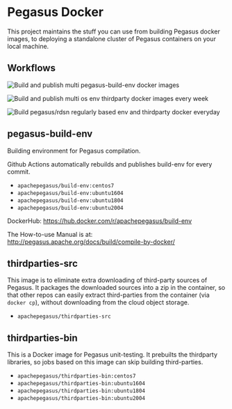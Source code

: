 # Pegasus Docker

This project maintains the stuff you can use from building Pegasus docker images,
to deploying a standalone cluster of Pegasus containers on your local machine.

## Workflows

![Build and publish multi pegasus-build-env docker images](https://github.com/pegasus-kv/pegasus-docker/workflows/BuildCompilationEnvDocker-build%20and%20publish%20multi%20compilation%20os%20env/badge.svg?branch=master)

![Build and publish multi os env thirdparty docker images every week](https://github.com/pegasus-kv/pegasus-docker/workflows/BuildThirdpartyDockerRegularly-build%20and%20publish%20thirdparty%20every%20week/badge.svg?branch=master)

![Build pegasus/rdsn regularly based env and thirdparty docker  everyday](https://github.com/pegasus-kv/pegasus-docker/workflows/EnvCIRegularly-build%20pegasus%20on%20different%20env%20every%20day/badge.svg?branch=master)

## pegasus-build-env

Building environment for Pegasus compilation.

Github Actions automatically rebuilds and publishes build-env for every commit.

- `apachepegasus/build-env:centos7`
- `apachepegasus/build-env:ubuntu1604`
- `apachepegasus/build-env:ubuntu1804`
- `apachepegasus/build-env:ubuntu2004`

DockerHub: https://hub.docker.com/r/apachepegasus/build-env

The How-to-use Manual is at: http://pegasus.apache.org/docs/build/compile-by-docker/

## thirdparties-src

This image is to eliminate extra downloading of third-party sources of Pegasus.
It packages the downloaded sources into a zip in the container, so that
other repos can easily extract third-parties from the container (via `docker cp`),
without downloading from the cloud object storage.

- `apachepegasus/thirdparties-src`

## thirdparties-bin

This is a Docker image for Pegasus unit-testing. It prebuilts the thirdparty libraries,
so jobs based on this image can skip building third-parties.

- `apachepegasus/thirdparties-bin:centos7`
- `apachepegasus/thirdparties-bin:ubuntu1604`
- `apachepegasus/thirdparties-bin:ubuntu1804`
- `apachepegasus/thirdparties-bin:ubuntu2004`
